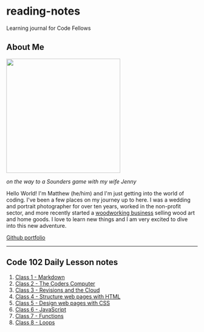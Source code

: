 # reading-notes
Learning journal for Code Fellows

## About Me

<img src="https://user-images.githubusercontent.com/106119331/170121988-12ab9569-1f92-43df-90c4-e6ec3e9a202f.jpg" width=300>

*on the way to a Sounders game with my wife Jenny*

Hello World! I'm Matthew (he/him) and I'm just getting into the world of coding. I've been a few places on my journey up to here. I was a wedding and portrait photographer for over ten years, worked in the non-profit sector, and more recently started a [woodworking business](https://www.zoewoodworks.com) selling wood art and home goods. I love to learn new things and I am very excited to dive into this new adventure. 
  
[Github portfolio](https://github.com/MatthewGebhart)

----

## Code 102 Daily Lesson notes

1. [Class 1 - Markdown](./Class-1.md)
2. [Class 2 - The Coders Computer](./Class-2.md)
3. [Class 3 - Revisions and the Cloud](./Class-3.md)
4. [Class 4 - Structure web pages with HTML](./Class-4.md)
5. [Class 5 - Design web pages with CSS](./Class-5.md)
6. [Class 6 - JavaScript](./Class-6.md)
7. [Class 7 - Functions](./Class-7.md)
8. [Class 8 - Loops](./Class-8.md)
  
